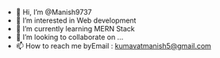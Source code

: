 - 👋 Hi, I’m @Manish9737
- 👀 I’m interested in Web development
- 🌱 I’m currently learning MERN Stack
- 💞️ I’m looking to collaborate on ...
- 📫 How to reach me byEmail : kumavatmanish5@gmail.com


<!---
Manish9737/Manish9737 is a ✨ special ✨ repository because its `README.md` (this file) appears on your GitHub profile.
You can click the Preview link to take a look at your changes.
--->

